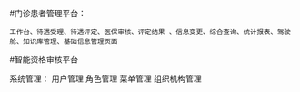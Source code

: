 #门诊患者管理平台：

    工作台、待遇受理、待遇评定、医保审核、评定结果 、信息变更、综合查询、统计报表、驾驶舱、知识库管理、基础信息管理页面








#智能资格审核平台



系统管理： 用户管理 角色管理 菜单管理 组织机构管理

